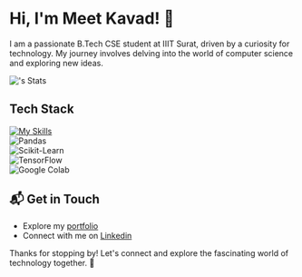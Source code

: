 # Hi, I'm Meet Kavad! 👋

I am a passionate B.Tech CSE student at IIIT Surat, driven by a curiosity for technology. My journey involves delving into the world of computer science and exploring new ideas.

![<username>'s Stats](https://github-readme-stats.vercel.app/api?username=meetkavad&theme=vue-dark&show_icons=true&hide_border=true&count_private=true)

## Tech Stack

[![My Skills](https://skillicons.dev/icons?i=js,html,css,react,nodejs,python,c,cpp,nextjs,git,github,vscode,postman)](https://skillicons.dev)  
![Pandas](https://img.shields.io/badge/Pandas-150458?style=for-the-badge&logo=pandas&logoColor=white)  
![Scikit-Learn](https://img.shields.io/badge/Scikit--Learn-F7931E?style=for-the-badge&logo=scikit-learn&logoColor=white)  
![TensorFlow](https://img.shields.io/badge/TensorFlow-FF6F00?style=for-the-badge&logo=tensorflow&logoColor=white)  
![Google Colab](https://img.shields.io/badge/Google%20Colab-F9AB00?style=for-the-badge&logo=googlecolab&logoColor=white)


## 📬 Get in Touch

- Explore my [portfolio](https://meetkavad.github.io/portfolio)
- Connect with me on [Linkedin](https://www.linkedin.com/in/meet-kavad-375b06229)

Thanks for stopping by! Let's connect and explore the fascinating world of technology together. 🚀



<!--

Here are some ideas to get you started:

- 🔭 I’m currently working on ...
- 🌱 I’m currently learning ...
- 👯 I’m looking to collaborate on ...
- 🤔 I’m looking for help with ...
- 💬 Ask me about ...
- 📫 How to reach me: ...
- 😄 Pronouns: ...
- ⚡ Fun fact: ...
-->
